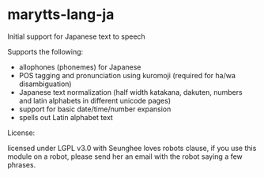 marytts-lang-ja
===============

Initial support for Japanese text to speech

Supports the following:
- allophones (phonemes) for Japanese
- POS tagging and pronunciation using kuromoji (required for ha/wa disambiguation)
- Japanese text normalization (half width katakana, dakuten, numbers and latin alphabets in different unicode pages)
- support for basic date/time/number expansion
- spells out Latin alphabet text

License: 

licensed under LGPL v3.0 with Seunghee loves robots clause, if you use this module on a robot, please send her an email with the robot saying a few phrases.

